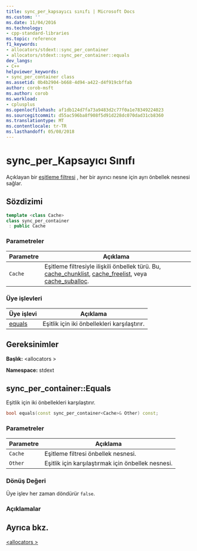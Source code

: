 ```yaml
---
title: sync_per_kapsayıcı sınıfı | Microsoft Docs
ms.custom: ''
ms.date: 11/04/2016
ms.technology:
- cpp-standard-libraries
ms.topic: reference
f1_keywords:
- allocators/stdext::sync_per_container
- allocators/stdext::sync_per_container::equals
dev_langs:
- C++
helpviewer_keywords:
- sync_per_container class
ms.assetid: 0b4b2904-b668-4d94-a422-d4f919cbffab
author: corob-msft
ms.author: corob
ms.workload:
- cplusplus
ms.openlocfilehash: af1db124d7fa73a9483d2c77f0a1e78349224023
ms.sourcegitcommit: d55ac596ba8f908f5d91d228dc070dad31cb8360
ms.translationtype: MT
ms.contentlocale: tr-TR
ms.lasthandoff: 05/08/2018
---
```

# <a name="syncpercontainer-class"></a>sync_per_Kapsayıcı Sınıfı

Açıklayan bir [eşitleme filtresi](../standard-library/allocators-header.md) , her bir ayırıcı nesne için ayrı önbellek nesnesi sağlar.

## <a name="syntax"></a>Sözdizimi

```cpp
template <class Cache>
class sync_per_container
 : public Cache
```

### <a name="parameters"></a>Parametreler

|Parametre|Açıklama|
|---------------|-----------------|
|`Cache`|Eşitleme filtresiyle ilişkili önbellek türü. Bu, [cache_chunklist](../standard-library/cache-chunklist-class.md), [cache_freelist](../standard-library/cache-freelist-class.md), veya [cache_suballoc](../standard-library/cache-suballoc-class.md).|

### <a name="member-functions"></a>Üye işlevleri

|Üye işlevi|Açıklama|
|-|-|
|[equals](#equals)|Eşitlik için iki önbellekleri karşılaştırır.|

## <a name="requirements"></a>Gereksinimler

**Başlık:** \<allocators >

**Namespace:** stdext

## <a name="equals"></a>  sync_per_container::Equals

Eşitlik için iki önbellekleri karşılaştırır.

```cpp
bool equals(const sync_per_container<Cache>& Other) const;
```

### <a name="parameters"></a>Parametreler

|Parametre|Açıklama|
|---------------|-----------------|
|`Cache`|Eşitleme filtresi önbellek nesnesi.|
|`Other`|Eşitlik için karşılaştırmak için önbellek nesnesi.|

### <a name="return-value"></a>Dönüş Değeri

Üye işlev her zaman döndürür `false`.

### <a name="remarks"></a>Açıklamalar

## <a name="see-also"></a>Ayrıca bkz.

[\<allocators >](../standard-library/allocators-header.md)<br/>

